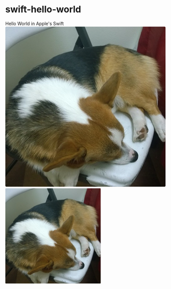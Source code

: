 # swift-hello-world
Hello World in Apple's Swift
<img src="Screen Shot 2016-07-20 at 1.30.16 PM.png"></img>
<img src="https://github.com/jesspittman/boring-package/blob/master/Screen%20Shot%202016-07-20%20at%201.30.16%20PM.png" width="300" height="300"></img>
